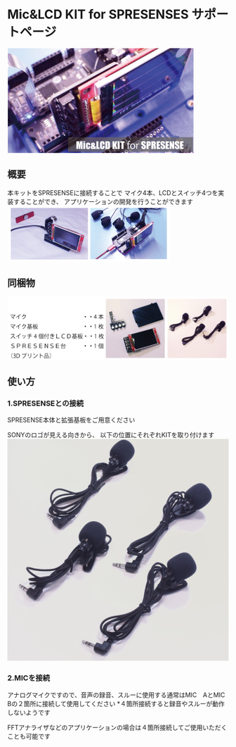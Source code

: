 # Mic&LCD KIT for SPRESENSES サポートページ
![photo](main.jpg)
## 概要
本キットをSPRESENSEに接続することで
マイク4本、LCDとスイッチ4つを実装することができ、
アプリケーションの開発を行うことができます
![photo](main2.jpg)
## 同梱物
![photo](sub.jpg)

## 使い方
### 1.SPRESENSEとの接続
SPRESENSE本体と拡張基板をご用意ください

SONYのロゴが見える向きから、
以下の位置にそれぞれKITを取り付けます
![join](mic.jpg)

### 2.MICを接続
アナログマイクですので、音声の録音、スルーに使用する通常はMIC　AとMIC Bの２箇所に接続して使用してください
*４箇所接続すると録音やスルーが動作しないようです

FFTアナライザなどのアプリケーションの場合は４箇所接続してご使用いただくことも可能です
